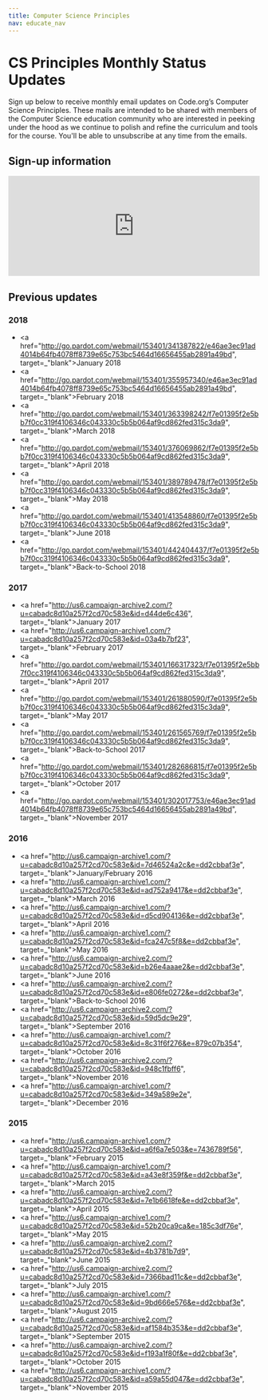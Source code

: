 ```yaml
---
title: Computer Science Principles
nav: educate_nav
---
```


# CS Principles Monthly Status Updates

Sign up below to receive monthly email updates on  Code.org’s Computer Science Principles. These mails are intended to be shared with members of the Computer Science education community who are interested in peeking under the hood as we continue to polish and refine the curriculum and tools for the course. You'll be able to unsubscribe at any time from the emails.

## Sign-up information

<iframe src="http://go.pardot.com/l/153401/2017-08-24/jjjm14" width="100%" height="200" type="text/html" frameborder="0" allowTransparency="true" style="border: 0"></iframe>

## <a name="previous"></a>Previous updates

### 2018

- <a href="http://go.pardot.com/webmail/153401/341387822/e46ae3ec91ad4014b64fb4078ff8739e65c753bc5464d16656455ab2891a49bd", target=_"blank">January 2018</a>
- <a href="http://go.pardot.com/webmail/153401/355957340/e46ae3ec91ad4014b64fb4078ff8739e65c753bc5464d16656455ab2891a49bd", target=_"blank">February 2018</a>
- <a href="http://go.pardot.com/webmail/153401/363398242/f7e01395f2e5bb7f0cc319f4106346c043330c5b5b064af9cd862fed315c3da9", target=_"blank">March 2018</a>
- <a href="http://go.pardot.com/webmail/153401/376069862/f7e01395f2e5bb7f0cc319f4106346c043330c5b5b064af9cd862fed315c3da9", target=_"blank">April 2018</a>
- <a href="http://go.pardot.com/webmail/153401/389789478/f7e01395f2e5bb7f0cc319f4106346c043330c5b5b064af9cd862fed315c3da9", target=_"blank">May 2018</a>
- <a href="http://go.pardot.com/webmail/153401/413548860/f7e01395f2e5bb7f0cc319f4106346c043330c5b5b064af9cd862fed315c3da9", target=_"blank">June 2018</a>
- <a href="http://go.pardot.com/webmail/153401/442404437/f7e01395f2e5bb7f0cc319f4106346c043330c5b5b064af9cd862fed315c3da9", target=_"blank">Back-to-School 2018</a>

### 2017

- <a href="http://us6.campaign-archive2.com/?u=cabadc8d10a257f2cd70c583e&id=d44de6c436", target=_"blank">January 2017</a>
- <a href="http://us6.campaign-archive1.com/?u=cabadc8d10a257f2cd70c583e&id=03a4b7bf23", target=_"blank">February 2017</a>
- <a href="http://go.pardot.com/webmail/153401/166317323/f7e01395f2e5bb7f0cc319f4106346c043330c5b5b064af9cd862fed315c3da9", target=_"blank">April 2017</a>
- <a href="http://go.pardot.com/webmail/153401/261880590/f7e01395f2e5bb7f0cc319f4106346c043330c5b5b064af9cd862fed315c3da9", target=_"blank">May 2017</a>
- <a href="http://go.pardot.com/webmail/153401/261565769/f7e01395f2e5bb7f0cc319f4106346c043330c5b5b064af9cd862fed315c3da9", target=_"blank">Back-to-School 2017</a>
- <a href="http://go.pardot.com/webmail/153401/282686815/f7e01395f2e5bb7f0cc319f4106346c043330c5b5b064af9cd862fed315c3da9", target=_"blank">October 2017</a>
- <a href="http://go.pardot.com/webmail/153401/302017753/e46ae3ec91ad4014b64fb4078ff8739e65c753bc5464d16656455ab2891a49bd", target=_"blank">November 2017</a>

### 2016

- <a href="http://us6.campaign-archive1.com/?u=cabadc8d10a257f2cd70c583e&id=7d46524a2c&e=dd2cbbaf3e", target=_"blank">January/February 2016</a>
- <a href="http://us6.campaign-archive1.com/?u=cabadc8d10a257f2cd70c583e&id=ad752a9417&e=dd2cbbaf3e", target=_"blank">March 2016</a>
- <a href="http://us6.campaign-archive1.com/?u=cabadc8d10a257f2cd70c583e&id=d5cd904136&e=dd2cbbaf3e", target=_"blank">April 2016</a>
- <a href="http://us6.campaign-archive1.com/?u=cabadc8d10a257f2cd70c583e&id=fca247c5f8&e=dd2cbbaf3e", target=_"blank">May 2016</a>
- <a href="http://us6.campaign-archive2.com/?u=cabadc8d10a257f2cd70c583e&id=b26e4aaae2&e=dd2cbbaf3e", target=_"blank">June 2016</a>
- <a href="http://us6.campaign-archive2.com/?u=cabadc8d10a257f2cd70c583e&id=e806fe0272&e=dd2cbbaf3e", target=_"blank">Back-to-School 2016</a>
- <a href="http://us6.campaign-archive2.com/?u=cabadc8d10a257f2cd70c583e&id=59d5dc9e29", target=_"blank">September 2016</a>
- <a href="http://us6.campaign-archive1.com/?u=cabadc8d10a257f2cd70c583e&id=8c31f6f276&e=879c07b354", target=_"blank">October 2016</a>
- <a href="http://us6.campaign-archive2.com/?u=cabadc8d10a257f2cd70c583e&id=948c1fbff6", target=_"blank">November 2016</a>
- <a href="http://us6.campaign-archive1.com/?u=cabadc8d10a257f2cd70c583e&id=349a589e2e", target=_"blank">December 2016</a>

 

### 2015

- <a href="http://us6.campaign-archive1.com/?u=cabadc8d10a257f2cd70c583e&id=a6f6a7e503&e=7436789f56", target=_"blank">February 2015</a>
- <a href="http://us6.campaign-archive1.com/?u=cabadc8d10a257f2cd70c583e&id=a43e8f359f&e=dd2cbbaf3e", target=_"blank">March 2015</a>
- <a href="http://us6.campaign-archive2.com/?u=cabadc8d10a257f2cd70c583e&id=7e1b6618fe&e=dd2cbbaf3e", target=_"blank">April 2015</a>
- <a href="http://us6.campaign-archive1.com/?u=cabadc8d10a257f2cd70c583e&id=52b20ca9ca&e=185c3df76e", target=_"blank">May 2015</a>
- <a href="http://us6.campaign-archive2.com/?u=cabadc8d10a257f2cd70c583e&id=4b3781b7d9", target=_"blank">June 2015</a>
- <a href="http://us6.campaign-archive2.com/?u=cabadc8d10a257f2cd70c583e&id=7366bad11c&e=dd2cbbaf3e", target=_"blank">July 2015</a>
- <a href="http://us6.campaign-archive1.com/?u=cabadc8d10a257f2cd70c583e&id=9bd666e576&e=dd2cbbaf3e", target=_"blank">August 2015</a>
- <a href="http://us6.campaign-archive2.com/?u=cabadc8d10a257f2cd70c583e&id=af1584b353&e=dd2cbbaf3e", target=_"blank">September 2015</a>
- <a href="http://us6.campaign-archive2.com/?u=cabadc8d10a257f2cd70c583e&id=f193a1f80f&e=dd2cbbaf3e", target=_"blank">October 2015</a>
- <a href="http://us6.campaign-archive1.com/?u=cabadc8d10a257f2cd70c583e&id=a59a55d047&e=dd2cbbaf3e", target=_"blank">November 2015</a>
